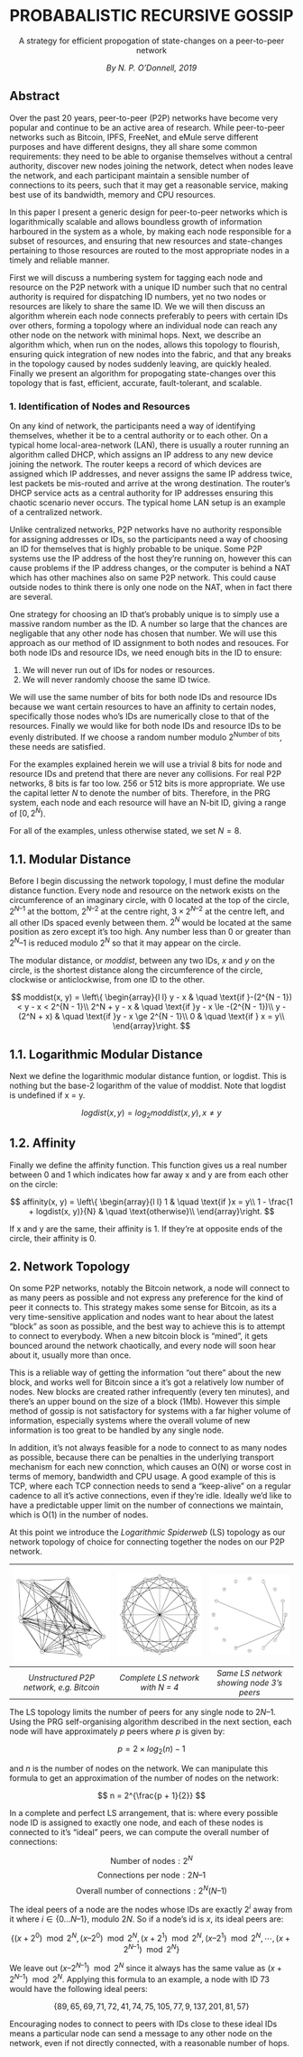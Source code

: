
# <center>PROBABALISTIC RECURSIVE GOSSIP</center>
<center>A strategy for efficient propogation of state-changes on a peer-to-peer network</center>

 *<center>By N. P. O’Donnell, 2019</center>*


## Abstract

Over the past 20 years, peer-to-peer (P2P) networks have become very popular and continue to be an active area of research. While peer-to-peer networks such as Bitcoin, IPFS, FreeNet, and eMule serve different purposes and have different designs, they all share some common requirements: they need to be able to organise themselves without a central authority, discover new nodes joining the network, detect when nodes leave the network, and each participant maintain a sensible number of connections to its peers, such that it may get a reasonable service, making best use of its bandwidth, memory and CPU resources.

In this paper I present a generic design for peer-to-peer networks which is logarithmically scalable and allows boundless growth of information harboured in the system as a whole, by making each node responsible for a subset of resources, and ensuring that new resources and state-changes pertaining to those resources are routed to the most appropriate nodes in a timely and reliable manner.

First we will discuss a numbering system for tagging each node and resource on the P2P network with a unique ID number such that no central authority is required for dispatching ID numbers, yet no two nodes or resources are likely to share the same ID. We we will then discuss an algorithm wherein each node connects preferably to peers with certain IDs over others, forming a topology where an individual node can reach any other node on the network with minimal hops. Next, we describe an algorithm which, when run on the nodes, allows this topology to flourish, ensuring quick integration of new nodes into the fabric, and that any breaks in the topology caused by nodes suddenly leaving, are quickly healed. Finally we present an algorithm for propogating state-changes over this topology that is fast, efficient, accurate, fault-tolerant, and scalable.

### 1. Identification of Nodes and Resources

On any kind of network, the participants need a way of identifying themselves, whether it be to a central authority or to each other. On a typical home local-area-network (LAN), there is usually a router running an algorithm called DHCP, which assigns an IP address to any new device joining the network. The router keeps a record of which devices are assigned which IP addresses, and never assigns the same IP address twice, lest packets be mis-routed and arrive at the wrong destination. The router’s DHCP service acts as a central authority for IP addresses ensuring this chaotic scenario never occurs. The typical home LAN setup is an example of a centralized network.

Unlike centralized networks, P2P networks have no authority responsible for assigning addresses or IDs, so the participants need a way of choosing an ID for themselves that is highly probable to be unique. Some P2P systems use the IP address of the host they’re running on, however this can cause problems if the IP address changes, or the computer is behind a NAT which has other machines also on same P2P network. This could cause outside nodes to think there is only one node on the NAT, when in fact there are several.

One strategy for choosing an ID that’s probably unique is to simply use a massive random number as the ID. A number so large that the chances are negligable that any other node has chosen that number. We will use this approach as our method of ID assignment to both nodes and resouces. For both node IDs and resource IDs, we need enough bits in the ID to ensure:

1. We will never run out of IDs for nodes or resources.
2. We will never randomly choose the same ID twice.

We will use the same number of bits for both node IDs and resource IDs because we want certain resources to have an affinity to certain nodes, specifically those nodes who’s IDs are numerically close to that of the resources. Finally we would like for both node IDs and resource IDs to be evenly distributed. If we choose a random number modulo $2^{\text{Number of bits}}$, these needs are satisfied.

For the examples explained herein we will use a trivial 8 bits for node and resource IDs and pretend that there are never any collisions. For real P2P networks, 8 bits is far too low. 256 or 512 bits is more appropriate. We use the capital letter $N$ to denote the number of bits. Therefore, in the PRG system, each node and each resource will have an N-bit ID, giving a range of  $[0, 2^{N})$. 

For all of the examples, unless otherwise stated, we set $N = 8$.

## 1.1. Modular Distance

Before I begin discussing the network topology, I must define the modular distance function. Every node and resource on the network exists on the circumference of an imaginary circle, with $0$ located at the top of the circle, $2^{N–1}$ at the bottom, $2^{N–2}$ at the centre right,  $3 \times 2^{N–2}$ at the centre left, and all other IDs spaced evenly between them. $2^N$ would be located at the same position as zero except it’s too high. Any number less than 0 or greater than $2^N – 1$ is reduced modulo $2^N$ so that it may appear on the circle.

The modular distance, or *moddist*, between any two IDs, $x$ and $y$ on the circle, is the shortest distance along the circumference of the circle, clockwise or anticlockwise, from one ID to the other.

$$
moddist(x, y) = \left\{ 
         \begin{array}{l l}
            y - x & \quad \text{if }-(2^{N - 1}) < y - x < 2^{N - 1}\\
            2^N + y - x & \quad \text{if }y - x \le -(2^{N - 1})\\
            y - (2^N + x) & \quad \text{if }y - x \ge 2^{N - 1}\\
            0 & \quad \text{if } x = y\\
          \end{array}\right.
$$

## 1.1. Logarithmic Modular Distance

Next we define the logarithmic modular distance funtion, or logdist. This is nothing but the base-2 logarithm of the value of moddist. Note that logdist is undefined if x = y.

$$
logdist(x, y) = log_2 moddist(x, y), x \ne y
$$

## 1.2. Affinity

Finally we define the affinity function. This function gives us a real number between 0 and 1 which indicates how far away x and y are from each other on the circle:

$$
affinity(x, y) = \left\{ 
         \begin{array}{l l}
            1 & \quad \text{if }x = y\\
            1 - \frac{1 + logdist(x, y)}{N} & \quad \text{otherwise}\\
          \end{array}\right.
$$

If x and y are the same, their affinity is 1. If they’re at opposite ends of the circle, their affinity is 0.

## 2. Network Topology

On some P2P networks, notably the Bitcoin network, a node will connect to as many peers as possible and not express any preference for the kind of peer it connects to. This strategy makes some sense for Bitcoin, as its a very time-sensitive application and nodes want to hear about the latest “block” as soon as possible, and the best way to achieve this is to attempt to connect to everybody. When a new bitcoin block is “mined”, it gets bounced around the network chaotically, and every node will soon hear about it, usually more than once.

This is a reliable way of getting the information “out there” about the new block, and works well for Bitcoin since a it’s got a relatively low number of nodes. New blocks are created rather infrequently (every ten minutes), and there’s an upper bound on the size of a block (1Mb). However this simple method of gossip is not satisfactory for systems with a far higher volume of information, especially systems where the overall volume of new information is too great to be handled by any single node.

In addition, it’s not always feasible for a node to connect to as many nodes as possible, because there can be penalties in the underlying transport mechanism for each new connction, which causes an O(N) or worse cost in terms of memory, bandwidth and CPU usage. A good example of this is TCP, where each TCP connection needs to send a “keep-alive” on a regular cadence to all it’s active connections, even if they’re idle. Ideally we’d like to have a predictable upper limit on the number of connections we maintain, which is O(1) in the number of nodes.

At this point we introduce the *Logarithmic Spiderweb* (LS) topology as our network topology of choice for connecting together the nodes on our P2P network. 


|![](./img/unstructured_p2p.png)|![](./img/4_bit_node_fullmesh.png)|![](./img/4_bit_node_3.png)|
|:-|:-|:-|
|*<center>Unstructured P2P network, e.g. Bitcoin</center>*|*<center>Complete LS network with N = 4</center>*|*<center>Same LS network showing node 3’s peers</center>*|

The LS topology limits the number of peers for any single node to $2N – 1$. Using the PRG self-organising algorithm described in the next section, each node will have approximately $p$ peers where $p$ is given by:

$$
p = 2 \times log_2 (n) - 1
$$

and $n$ is the number of nodes on the network. We can manipulate this formula to get an approximation of the number of nodes on the network:

$$
n = 2^{\frac{p + 1}{2}}
$$

In a complete and perfect LS arrangement, that is: where every possible node ID is assigned to exactly one node, and each of these nodes is connected to it’s “ideal” peers, we can compute the overall number of connections:

$$
\text{Number of nodes}: 2^N
$$
$$
\text{Connections per node}: 2N – 1
$$
$$
\text{Overall number of connections}: 2^N(N – 1)
$$

The ideal peers of a node are the nodes whose IDs are exactly $2^i$  away from it where $i \in \{0...N – 1\}$, modulo $2N$. So if a node’s id is $x$, its ideal peers are:

$$
\{(x + 2^0) \mod 2^N, (x – 2^0) \mod 2^N, (x + 2^1) \mod 2^N, (x – 2^1) \mod 2^N, \cdots , (x + 2^{N – 1}) \mod 2^N\}
$$

We leave out $(x – 2^{N – 1}) \mod 2^N$ since it always has the same value as $(x + 2^{N – 1}) \mod 2^N$. Applying this formula to an example, a node with ID 73 would have the following ideal peers:

$$
\{89, 65, 69, 71, 72, 41, 74, 75, 105, 77, 9, 137, 201, 81, 57\}
$$

Encouraging nodes to connect to peers with IDs close to these ideal IDs means a particular node can send a message to any other node on the network, even if not directly connected, with a reasonable number of hops. 